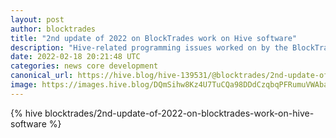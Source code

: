 ```yaml
---
layout: post
author: blocktrades
title: "2nd update of 2022 on BlockTrades work on Hive software"
description: "Hive-related programming issues worked on by the BlockTrades team during the past two weeks."
date: 2022-02-18 20:21:48 UTC
categories: news core development
canonical_url: https://hive.blog/hive-139531/@blocktrades/2nd-update-of-2022-on-blocktrades-work-on-hive-software
image: https://images.hive.blog/DQmSihw8Kz4U7TuCQa98DDdCzqbqPFRumuVWAbareiYZW1Z/blocktrades%20update.png
---
```

{% hive blocktrades/2nd-update-of-2022-on-blocktrades-work-on-hive-software %}
